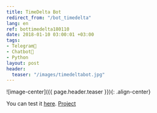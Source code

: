 ```yaml
---
title: TimeDelta Bot
redirect_from: "/bot_timedelta"
lang: en
ref: bottimedelta180110
date: 2018-01-10 03:00:01 +03:00
tags:
- Telegram💬
- Chatbot🤖
- Python
layout: post
header:
  teaser: "/images/timedeltabot.jpg"
---
```


![image-center]({{ page.header.teaser }}){: .align-center}

You can test it [here](https://t.me/TimeDeltaBot). [Project](https://github.com/akarazeevprojects/TimeDeltaBot)
